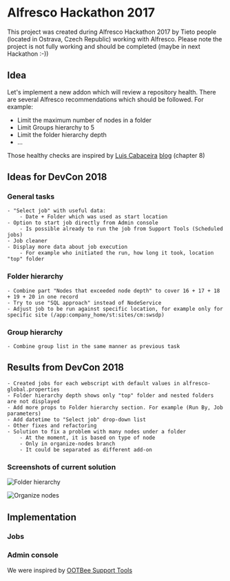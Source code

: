 # Alfresco Hackathon 2017
This project was created during Alfresco Hackathon 2017 by Tieto people (located in Ostrava, Czech Republic) working with Alfresco. Please note the project is not fully working and should be completed (maybe in next Hackathon :-))

## Idea
Let's implement a new addon which will review a repository health. There are several Alfresco recommendations which should be followed. For example:
* Limit the maximum number of nodes in a folder
* Limit Groups hierarchy to 5
* Limit the folder hierarchy depth
* ...

Those healthy checks are inspired by [Luis Cabaceira](https://community.alfresco.com/people/lcabaceira) [blog](https://community.alfresco.com/people/lcabaceira/blog/2017/04/26/alfresco-best-practices) (chapter 8)

## Ideas for DevCon 2018
### General tasks
	- "Select job" with useful data:
		- Date + Folder which was used as start location
	- Option to start job directly from Admin console
		- Is possible already to run the job from Support Tools (Scheduled jobs)
	- Job cleaner
	- Display more data about job execution
		- For example who initiated the run, how long it took, location "top" folder
### Folder hierarchy 
	- Combine part "Nodes that exceeded node depth" to cover 16 + 17 + 18 + 19 + 20 in one record
	- Try to use "SQL approach" instead of NodeService
	- Adjust job to be run against specific location, for example only for specific site (/app:company_home/st:sites/cm:swsdp)
### Group hierarchy
	- Combine group list in the same manner as previous task

## Results from DevCon 2018
	- Created jobs for each webscript with default values in alfresco-global.properties
	- Folder hierarchy depth shows only "top" folder and nested folders are not displayed
	- Add more props to Folder hierarchy section. For example (Run By, Job parameters)
	- Add datetime to "Select job" drop-down list
	- Other fixes and refactoring
	- Solution to fix a problem with many nodes under a folder		
		- At the moment, it is based on type of node
		- Only in organize-nodes branch
		- It could be separated as different add-on
### Screenshots of current solution
![Folder hierarchy](https://github.com/Vitezslav-Sliz/tieto-alfresco-repository_monitor/blob/master/screenshots/folder-hierarchy.PNG?raw=true "Folder hierarchy")

![Organize nodes](https://github.com/Vitezslav-Sliz/tieto-alfresco-repository_monitor/raw/master/screenshots/organize-nodes.PNG?raw=true "Folder hierarchy")


## Implementation

### Jobs

### Admin console
We were inspired by [OOTBee Support Tools](https://github.com/OrderOfTheBee/ootbee-support-tools)

